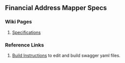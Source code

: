 ## Financial Address Mapper Specs

### Wiki Pages
1. [Specifications](https://github.com/G2P-Connect/specs/wiki/Financial-Address-Mapper)

### Reference Links
1. [Build Instructions](../build_instructions.md) to edit and build swagger yaml files.

